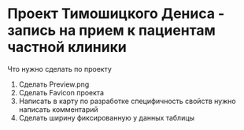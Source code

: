<h1>Проект Тимошицкого Дениса - запись на прием к пациентам частной клиники</h1>
<p>Что нужно сделать по проекту</p>
<ol>
<li>Сделать Preview.png</li>
<li>Сделать Favicon проекта</li>
<li>Написать в карту по разработке специфичность свойств нужно написать комментарий</li>
<li>Сделать ширину фиксированную у данных таблицы</li>
</ol>
